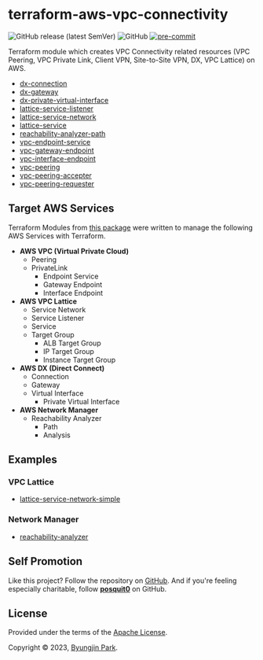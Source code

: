 # terraform-aws-vpc-connectivity

![GitHub release (latest SemVer)](https://img.shields.io/github/v/release/tedilabs/terraform-aws-vpc-connectivity?color=blue&sort=semver&style=flat-square)
![GitHub](https://img.shields.io/github/license/tedilabs/terraform-aws-vpc-connectivity?color=blue&style=flat-square)
[![pre-commit](https://img.shields.io/badge/pre--commit-enabled-brightgreen?logo=pre-commit&logoColor=white&style=flat-square)](https://github.com/pre-commit/pre-commit)

Terraform module which creates VPC Connectivity related resources (VPC Peering, VPC Private Link, Client VPN, Site-to-Site VPN, DX, VPC Lattice) on AWS.

- [dx-connection](./modules/dx-connection)
- [dx-gateway](./modules/dx-gateway)
- [dx-private-virtual-interface](./modules/dx-private-virtual-interface)
- [lattice-service-listener](./modules/lattice-service-listener)
- [lattice-service-network](./modules/lattice-service-network)
- [lattice-service](./modules/lattice-service)
- [reachability-analyzer-path](./modules/reachability-analyzer-path)
- [vpc-endpoint-service](./modules/vpc-endpoint-service)
- [vpc-gateway-endpoint](./modules/vpc-gateway-endpoint)
- [vpc-interface-endpoint](./modules/vpc-interface-endpoint)
- [vpc-peering](./modules/vpc-peering)
- [vpc-peering-accepter](./modules/vpc-peering-accepter)
- [vpc-peering-requester](./modules/vpc-peering-requester)


## Target AWS Services

Terraform Modules from [this package](https://github.com/tedilabs/terraform-aws-vpc-connectivity) were written to manage the following AWS Services with Terraform.

- **AWS VPC (Virtual Private Cloud)**
  - Peering
  - PrivateLink
    - Endpoint Service
    - Gateway Endpoint
    - Interface Endpoint
- **AWS VPC Lattice**
  - Service Network
  - Service Listener
  - Service
  - Target Group
    - ALB Target Group
    - IP Target Group
    - Instance Target Group
- **AWS DX (Direct Connect)**
  - Connection
  - Gateway
  - Virtual Interface
    - Private Virtual Interface
- **AWS Network Manager**
  - Reachability Analyzer
    - Path
    - Analysis


## Examples

### VPC Lattice

- [lattice-service-network-simple](./examples/lattice-service-network-simple)

### Network Manager

- [reachability-analyzer](./examples/reachability-analyzer)


## Self Promotion

Like this project? Follow the repository on [GitHub](https://github.com/tedilabs/terraform-aws-vpc-connectivity). And if you're feeling especially charitable, follow **[posquit0](https://github.com/posquit0)** on GitHub.


## License

Provided under the terms of the [Apache License](LICENSE).

Copyright © 2023, [Byungjin Park](https://www.posquit0.com).
